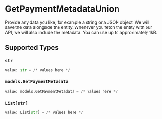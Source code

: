 # GetPaymentMetadataUnion

Provide any data you like, for example a string or a JSON object. We will save the data alongside the entity. Whenever
you fetch the entity with our API, we will also include the metadata. You can use up to approximately 1kB.


## Supported Types

### `str`

```python
value: str = /* values here */
```

### `models.GetPaymentMetadata`

```python
value: models.GetPaymentMetadata = /* values here */
```

### `List[str]`

```python
value: List[str] = /* values here */
```

